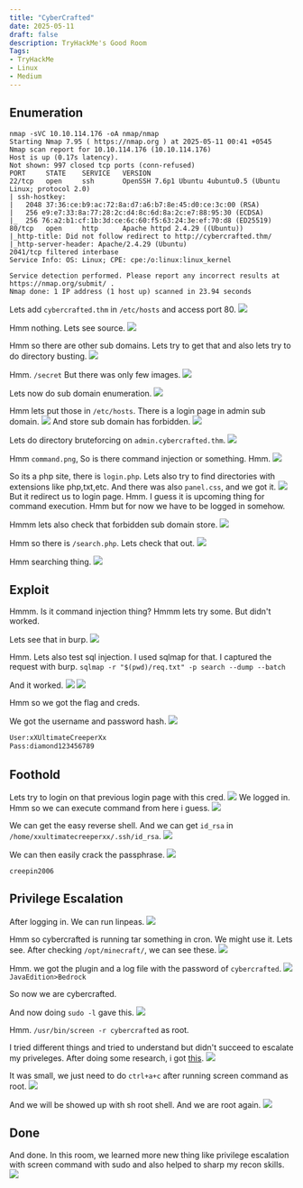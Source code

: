 ```yaml
---
title: "CyberCrafted"
date: 2025-05-11
draft: false
description: TryHackMe's Good Room
Tags:
- TryHackMe
- Linux
- Medium
---
```


## Enumeration

```
nmap -sVC 10.10.114.176 -oA nmap/nmap            
Starting Nmap 7.95 ( https://nmap.org ) at 2025-05-11 00:41 +0545
Nmap scan report for 10.10.114.176 (10.10.114.176)
Host is up (0.17s latency).
Not shown: 997 closed tcp ports (conn-refused)
PORT     STATE    SERVICE   VERSION
22/tcp   open     ssh       OpenSSH 7.6p1 Ubuntu 4ubuntu0.5 (Ubuntu Linux; protocol 2.0)
| ssh-hostkey: 
|   2048 37:36:ce:b9:ac:72:8a:d7:a6:b7:8e:45:d0:ce:3c:00 (RSA)
|   256 e9:e7:33:8a:77:28:2c:d4:8c:6d:8a:2c:e7:88:95:30 (ECDSA)
|_  256 76:a2:b1:cf:1b:3d:ce:6c:60:f5:63:24:3e:ef:70:d8 (ED25519)
80/tcp   open     http      Apache httpd 2.4.29 ((Ubuntu))
|_http-title: Did not follow redirect to http://cybercrafted.thm/
|_http-server-header: Apache/2.4.29 (Ubuntu)
2041/tcp filtered interbase
Service Info: OS: Linux; CPE: cpe:/o:linux:linux_kernel

Service detection performed. Please report any incorrect results at https://nmap.org/submit/ .
Nmap done: 1 IP address (1 host up) scanned in 23.94 seconds
```

Lets add `cybercrafted.thm` in `/etc/hosts` and access port 80.
![](Pasted%20image%2020250511004421.png)

Hmm nothing.
Lets see source.
![](Pasted%20image%2020250511004509.png)

Hmm so there are other sub domains.
Lets try to get that and also lets try to do directory busting.
![](Pasted%20image%2020250511004659.png)

Hmm.
`/secret`
But there was only few images.
![](Pasted%20image%2020250511004732.png)

Lets now do sub domain enumeration.
![](Pasted%20image%2020250511005240.png)

Hmm lets put those in `/etc/hosts`.
There is a login page in admin sub domain.
![](Pasted%20image%2020250511005440.png)
And store sub domain has forbidden.
![](Pasted%20image%2020250511005611.png)

Lets do directory bruteforcing on `admin.cybercrafted.thm`.
![](Pasted%20image%2020250511005807.png)

Hmm `command.png`, So is there command injection or something.
Hmm.
![](Pasted%20image%2020250511005918.png)

So its a php site, there is `login.php`.
Lets also try to find directories with extensions like php,txt,etc.
And there was also `panel.css`, and we got it.
![](Pasted%20image%2020250511010208.png)
But it redirect us to login page.
Hmm.
I guess it is upcoming thing for command execution.
Hmm but for now we have to be logged in somehow.

Hmmm lets also check that forbidden sub domain store.
![](Pasted%20image%2020250511011027.png)

Hmm so there is `/search.php`.
Lets check that out.
![](Pasted%20image%2020250511011120.png)

Hmm searching thing.
![](Pasted%20image%2020250511011203.png)

## Exploit

Hmmm.
Is it command injection thing?
Hmmm lets try some.
But didn't worked.

Lets see that in burp.
![](Pasted%20image%2020250511011501.png)

Hmm.
Lets also test sql injection.
I used sqlmap for that.
I captured the request with burp.
`sqlmap -r "$(pwd)/req.txt" -p search --dump --batch`

And it worked.
![](Pasted%20image%2020250511013342.png)
![](Pasted%20image%2020250511013404.png)

Hmm so we got the flag and creds.

We got the username and password hash.
![](Pasted%20image%2020250511013609.png)

```md
User:xXUltimateCreeperXx
Pass:diamond123456789
```

## Foothold

Lets try to login on that previous login page with this cred.
![](Pasted%20image%2020250511014312.png)
We logged in.
Hmm so we can execute command from here i guess.
![](Pasted%20image%2020250511014359.png)

We can get the easy reverse shell.
And we can get `id_rsa` in `/home/xxultimatecreeperxx/.ssh/id_rsa`.
![](Pasted%20image%2020250511031350.png)

We can then easily crack the passphrase.
![](Pasted%20image%2020250511031434.png)

`creepin2006`

## Privilege Escalation

After logging in.
We can run linpeas.
![](Pasted%20image%2020250511032151.png)

Hmm so cybercrafted is running tar something in cron.
We might use it.
Lets see.
After checking `/opt/minecraft/`, we can see these.
![](Pasted%20image%2020250511032831.png)

Hmm. we got the plugin and a log file with the password of `cybercrafted`.
![](Pasted%20image%2020250511033009.png)
`JavaEdition>Bedrock`

So now we are cybercrafted.

And now doing `sudo -l` gave this.
![](Pasted%20image%2020250511033148.png)

Hmm.
`/usr/bin/screen -r cybercrafted` as root.

I tried different things and tried to understand but didn't succeed to escalate my priveleges.
After doing some research, i got [this](https://exploit-notes.hdks.org/exploit/linux/privilege-escalation/sudo/sudo-screen-privilege-escalation/).
![](Pasted%20image%2020250511035254.png)

It was small, we just need to do
`ctrl+a+c` after running screen command as root.
![](Pasted%20image%2020250511035417.png)

And we will be showed up with sh root shell.
And we are root again.
![](Pasted%20image%2020250511035511.png)

## Done

And done.
In this room, we learned more new thing like privilege escalation with screen command with sudo and also helped to sharp my recon skills.
![](Pasted%20image%2020250511040046.png)
